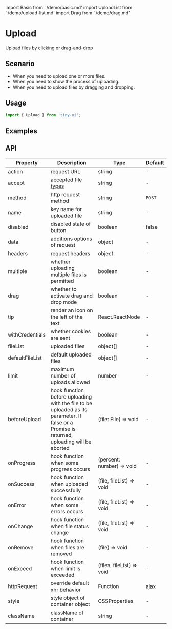 import Basic from './demo/basic.md'
import UploadList from './demo/upload-list.md'
import Drag from './demo/drag.md'

# Upload

Upload files by clicking or drag-and-drop

## Scenario

- When you need to upload one or more files.
- When you need to show the process of uploading.
- When you need to upload files by dragging and dropping.

## Usage

```jsx
import { Upload } from 'tiny-ui';
```

## Examples

<layout>
  <column>
    <Basic/>
    <UploadList/>
  </column>
  <column>
    <Drag/>
  </column>
</layout>

## API

| Property          | Description                                       | Type                          | Default   |
| ----------------- | ------------------------------------------------- | ----------------------------- | --------- |
| action            | request URL                                       | string                        | -         |
| accept            | accepted [file types](https://developer.mozilla.org/en-US/docs/Web/HTML/Element/input#attr-accept)        | string    | -     |
| method            | http request method                               | string                        | `POST`    |
| name              | key name for uploaded file	                    | string                        | -         |
| disabled          | disabled state of button                          | boolean                       | false     |
| data              | additions options of request                      | object                        | -         |
| headers           | request headers                                   | object                        | -         |
| multiple          | whether uploading multiple files is permitted     | boolean                       | -         |
| drag              | whether to activate drag and drop mode            | boolean                       | -         |
| tip               | render an icon on the left of the text            | React.ReactNode               | -         |
| withCredentials   | whether cookies are sent                          | boolean                       | -         |
| fileList          | uploaded files                                    | object[]                      | -         |
| defaultFileList   | default uploaded files                            | object[]                      | -         |
| limit             | maximum number of uploads allowed	                | number                        | -         |
| beforeUpload      | hook function before uploading with the file to be uploaded as its parameter. If false or a Promise is returned, uploading will be aborted    | (file: File) => void  | -   |
| onProgress        | hook function when some progress occurs           | (percent: number) => void     | -         |
| onSuccess         | hook function when uploaded successfully          | (file, fileList) => void      | -         |
| onError           | hook function when some errors occurs             | (file, fileList) => void      | -         |
| onChange          | hook function when file status change             | (file, fileList) => void      | -         |
| onRemove          | hook function when files are removed              | (file) => void                | -         |
| onExceed          | hook function when limit is exceeded              | (files, fileList) => void     | -         |
| httpRequest       | override default xhr behavior                     | Function                      | ajax      |
| style	            | style object of container	object                  | CSSProperties                 | -         |
| className	        | className of container                            | string                        | -         |
